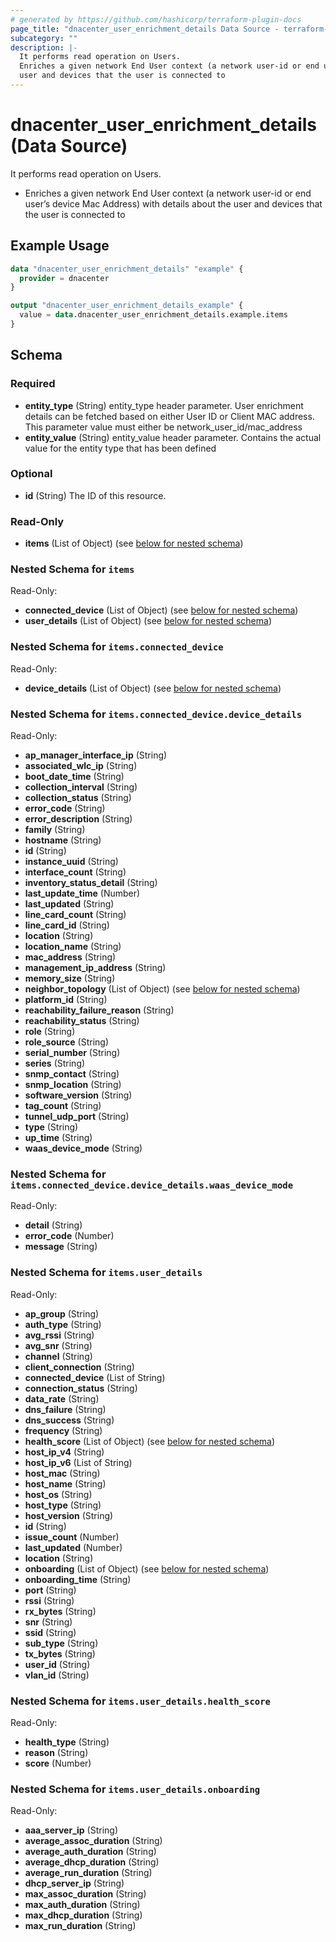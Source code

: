 ```yaml
---
# generated by https://github.com/hashicorp/terraform-plugin-docs
page_title: "dnacenter_user_enrichment_details Data Source - terraform-provider-dnacenter"
subcategory: ""
description: |-
  It performs read operation on Users.
  Enriches a given network End User context (a network user-id or end user’s device Mac Address) with details about the
  user and devices that the user is connected to
---
```


# dnacenter_user_enrichment_details (Data Source)

It performs read operation on Users.

- Enriches a given network End User context (a network user-id or end user’s device Mac Address) with details about the
user and devices that the user is connected to

## Example Usage

```terraform
data "dnacenter_user_enrichment_details" "example" {
  provider = dnacenter
}

output "dnacenter_user_enrichment_details_example" {
  value = data.dnacenter_user_enrichment_details.example.items
}
```

<!-- schema generated by tfplugindocs -->
## Schema

### Required

- **entity_type** (String) entity_type header parameter. User enrichment details can be fetched based on either User ID or Client MAC address. This parameter value must either be network_user_id/mac_address
- **entity_value** (String) entity_value header parameter. Contains the actual value for the entity type that has been defined

### Optional

- **id** (String) The ID of this resource.

### Read-Only

- **items** (List of Object) (see [below for nested schema](#nestedatt--items))

<a id="nestedatt--items"></a>
### Nested Schema for `items`

Read-Only:

- **connected_device** (List of Object) (see [below for nested schema](#nestedobjatt--items--connected_device))
- **user_details** (List of Object) (see [below for nested schema](#nestedobjatt--items--user_details))

<a id="nestedobjatt--items--connected_device"></a>
### Nested Schema for `items.connected_device`

Read-Only:

- **device_details** (List of Object) (see [below for nested schema](#nestedobjatt--items--connected_device--device_details))

<a id="nestedobjatt--items--connected_device--device_details"></a>
### Nested Schema for `items.connected_device.device_details`

Read-Only:

- **ap_manager_interface_ip** (String)
- **associated_wlc_ip** (String)
- **boot_date_time** (String)
- **collection_interval** (String)
- **collection_status** (String)
- **error_code** (String)
- **error_description** (String)
- **family** (String)
- **hostname** (String)
- **id** (String)
- **instance_uuid** (String)
- **interface_count** (String)
- **inventory_status_detail** (String)
- **last_update_time** (Number)
- **last_updated** (String)
- **line_card_count** (String)
- **line_card_id** (String)
- **location** (String)
- **location_name** (String)
- **mac_address** (String)
- **management_ip_address** (String)
- **memory_size** (String)
- **neighbor_topology** (List of Object) (see [below for nested schema](#nestedobjatt--items--connected_device--device_details--neighbor_topology))
- **platform_id** (String)
- **reachability_failure_reason** (String)
- **reachability_status** (String)
- **role** (String)
- **role_source** (String)
- **serial_number** (String)
- **series** (String)
- **snmp_contact** (String)
- **snmp_location** (String)
- **software_version** (String)
- **tag_count** (String)
- **tunnel_udp_port** (String)
- **type** (String)
- **up_time** (String)
- **waas_device_mode** (String)

<a id="nestedobjatt--items--connected_device--device_details--neighbor_topology"></a>
### Nested Schema for `items.connected_device.device_details.waas_device_mode`

Read-Only:

- **detail** (String)
- **error_code** (Number)
- **message** (String)




<a id="nestedobjatt--items--user_details"></a>
### Nested Schema for `items.user_details`

Read-Only:

- **ap_group** (String)
- **auth_type** (String)
- **avg_rssi** (String)
- **avg_snr** (String)
- **channel** (String)
- **client_connection** (String)
- **connected_device** (List of String)
- **connection_status** (String)
- **data_rate** (String)
- **dns_failure** (String)
- **dns_success** (String)
- **frequency** (String)
- **health_score** (List of Object) (see [below for nested schema](#nestedobjatt--items--user_details--health_score))
- **host_ip_v4** (String)
- **host_ip_v6** (List of String)
- **host_mac** (String)
- **host_name** (String)
- **host_os** (String)
- **host_type** (String)
- **host_version** (String)
- **id** (String)
- **issue_count** (Number)
- **last_updated** (Number)
- **location** (String)
- **onboarding** (List of Object) (see [below for nested schema](#nestedobjatt--items--user_details--onboarding))
- **onboarding_time** (String)
- **port** (String)
- **rssi** (String)
- **rx_bytes** (String)
- **snr** (String)
- **ssid** (String)
- **sub_type** (String)
- **tx_bytes** (String)
- **user_id** (String)
- **vlan_id** (String)

<a id="nestedobjatt--items--user_details--health_score"></a>
### Nested Schema for `items.user_details.health_score`

Read-Only:

- **health_type** (String)
- **reason** (String)
- **score** (Number)


<a id="nestedobjatt--items--user_details--onboarding"></a>
### Nested Schema for `items.user_details.onboarding`

Read-Only:

- **aaa_server_ip** (String)
- **average_assoc_duration** (String)
- **average_auth_duration** (String)
- **average_dhcp_duration** (String)
- **average_run_duration** (String)
- **dhcp_server_ip** (String)
- **max_assoc_duration** (String)
- **max_auth_duration** (String)
- **max_dhcp_duration** (String)
- **max_run_duration** (String)


